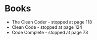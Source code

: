 # Books

- The Clean Coder - stopped at page 118  
- Clean Code - stopped at page 124  
- Code Complete - stopped at page 73  
